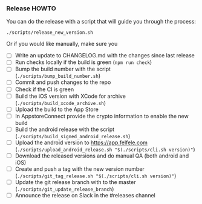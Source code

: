 ### Release HOWTO

You can do the release with a script that will guide you through the process:
```
./scripts/release_new_version.sh
```

Or if you would like manually, make sure you

- [ ] Write an update to CHANGELOG.md with the changes since last release
- [ ] Run checks locally if the build is green (`npm run check`)
- [ ] Bump the build number with the script (`./scripts/bump_build_number.sh`)
- [ ] Commit and push changes to the repo
- [ ] Check if the CI is green
- [ ] Build the iOS version with XCode for archive (`./scripts/build_xcode_archive.sh`)
- [ ] Upload the build to the App Store
- [ ] In AppstoreConnect provide the crypto information to enable the new build
- [ ] Build the android release with the script (`./scripts/build_signed_android_release.sh`)
- [ ] Upload the android version to https://app.felfele.com (`./scripts/upload_android_release.sh "$(./scripts/cli.sh version)"`)
- [ ] Download the released versions and do manual QA (both android and iOS)
- [ ] Create and push a tag with the new version number (`./scripts/git_tag_release.sh "$(./scripts/cli.sh version)"`)
- [ ] Update the git release branch with to the master (`./scripts/git_update_release_branch`)
- [ ] Announce the release on Slack in the #releases channel
